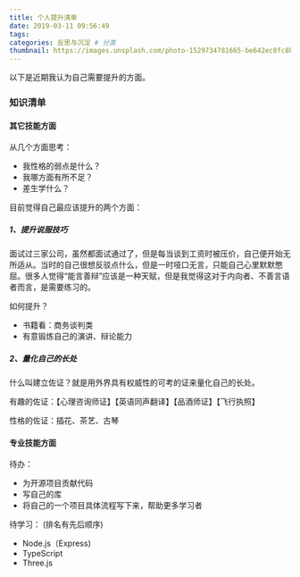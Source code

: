 ```yaml
---
title: 个人提升清单
date: 2019-03-11 09:56:49
tags:
categories: 反思与沉淀 # 分类
thumbnail: https://images.unsplash.com/photo-1529734781665-be642ec8fc8b?ixlib=rb-1.2.1&ixid=eyJhcHBfaWQiOjEyMDd9&auto=format&fit=crop&w=500&q=60
---
```



以下是近期我认为自己需要提升的方面。
### 知识清单


#### 其它技能方面
从几个方面思考：
- 我性格的弱点是什么？
- 我哪方面有所不足？
- 差生学什么？

目前觉得自己最应该提升的两个方面：
##### 1、提升说服技巧
面试过三家公司，虽然都面试通过了，但是每当谈到工资时被压价，自己便开始无所适从。当时的自己很想反驳点什么，但是一时哑口无言，只能自己心里默默憋屈。很多人觉得“能言善辩”应该是一种天赋，但是我觉得这对于内向者、不善言语者而言，是需要练习的。

如何提升？

- 书籍看：商务谈判类
- 有意锻炼自己的演讲、辩论能力

##### 2、量化自己的长处

什么叫建立佐证？就是用外界具有权威性的可考的证来量化自己的长处。

有趣的佐证：【心理咨询师证】【英语同声翻译】【品酒师证】【飞行执照】

性格的佐证：插花、茶艺、古琴


#### 专业技能方面

待办：
- 为开源项目贡献代码
- 写自己的库
- 将自己的一个项目具体流程写下来，帮助更多学习者
  
待学习：
(排名有先后顺序)
  - Node.js（Express)
  - TypeScript
  - Three.js